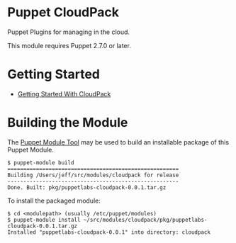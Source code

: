 Puppet CloudPack
================

Puppet Plugins for managing in the cloud.

This module requires Puppet 2.7.0 or later.

Getting Started
===============

 * [Getting Started With CloudPack](http://docs.puppetlabs.com/guides/cloud_pack_getting_started.html)

Building the Module
===================

The [Puppet Module Tool](https://github.com/puppetlabs/puppet-module-tool) may
be used to build an installable package of this Puppet Module.

    $ puppet-module build
    ======================================================
    Building /Users/jeff/src/modules/cloudpack for release
    ------------------------------------------------------
    Done. Built: pkg/puppetlabs-cloudpack-0.0.1.tar.gz

To install the packaged module:

    $ cd <modulepath> (usually /etc/puppet/modules)
    $ puppet-module install ~/src/modules/cloudpack/pkg/puppetlabs-cloudpack-0.0.1.tar.gz
    Installed "puppetlabs-cloudpack-0.0.1" into directory: cloudpack
